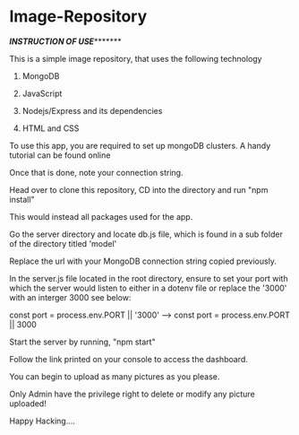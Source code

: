 # Image-Repository

*****INSTRUCTION OF USE************

This is a simple image repository, that uses the following technology

1) MongoDB 


2) JavaScript


3) Nodejs/Express and its dependencies


4) HTML and CSS


To use this app, you are required to set up mongoDB clusters. A handy tutorial can be found online


Once that is done, note your connection string.


Head over to clone this repository, CD into the directory and run "npm install"


This would instead all packages used for the app.


Go the server directory and locate db.js file, which is found in a sub folder of the directory titled 'model'


Replace the url with your MongoDB connection string copied previously.


In the server.js file located in the root directory, ensure to set your port with which the server would 
listen to either in a dotenv file or replace the '3000' with an interger 3000 see below:


const port = process.env.PORT || '3000' --> const port = process.env.PORT || 3000


Start the server by running, "npm start"

Follow the link printed on your console to access the dashboard.

You can begin to upload as many pictures as you please.

Only Admin have the privilege right to delete or modify any picture uploaded!


Happy Hacking....
